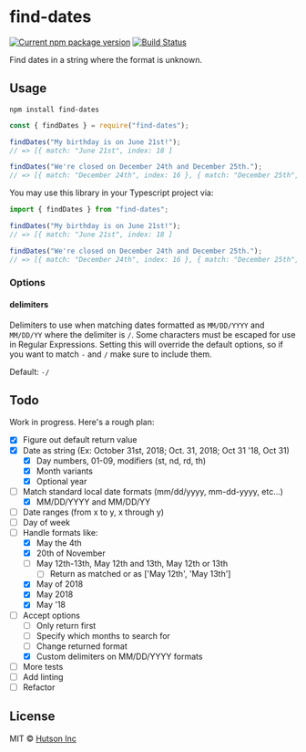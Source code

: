 # find-dates

[![Current npm package version](https://img.shields.io/npm/v/find-dates.svg)](https://www.npmjs.com/package/find-dates) [![Build Status](https://travis-ci.com/hutsoninc/find-dates.svg?branch=master)](https://travis-ci.com/hutsoninc/find-dates)

Find dates in a string where the format is unknown.

## Usage

`npm install find-dates`

```js
const { findDates } = require("find-dates");

findDates("My birthday is on June 21st!");
// => [{ match: "June 21st", index: 18 ]

findDates("We're closed on December 24th and December 25th.");
// => [{ match: "December 24th", index: 16 }, { match: "December 25th", index: 34 }]
```

You may use this library in your Typescript project via:

```ts
import { findDates } from "find-dates";

findDates("My birthday is on June 21st!");
// => [{ match: "June 21st", index: 18 ]

findDates("We're closed on December 24th and December 25th.");
// => [{ match: "December 24th", index: 16 }, { match: "December 25th", index: 34 }]
```

### Options

#### delimiters

Delimiters to use when matching dates formatted as `MM/DD/YYYY` and `MM/DD/YY` where the delimiter is `/`. Some characters must be escaped for use in Regular Expressions. Setting this will override the default options, so if you want to match `-` and `/` make sure to include them.

Default: `-/`

## Todo

Work in progress. Here's a rough plan:

- [x] Figure out default return value
- [x] Date as string (Ex: October 31st, 2018; Oct. 31, 2018; Oct 31 '18, Oct 31)
    - [x] Day numbers, 01-09, modifiers (st, nd, rd, th)
    - [x] Month variants
    - [x] Optional year
- [ ] Match standard local date formats (mm/dd/yyyy, mm-dd-yyyy, etc...)
    - [x] MM/DD/YYYY and MM/DD/YY
- [ ] Date ranges (from x to y, x through y)
- [ ] Day of week
- [ ] Handle formats like:
    - [x] May the 4th
    - [x] 20th of November
    - [ ] May 12th-13th, May 12th and 13th, May 12th or 13th
        - [ ] Return as matched or as ['May 12th', 'May 13th']
    - [x] May of 2018
    - [x] May 2018
    - [x] May '18
- [ ] Accept options
    - [ ] Only return first
    - [ ] Specify which months to search for
    - [ ] Change returned format
    - [x] Custom delimiters on MM/DD/YYYY formats
- [ ] More tests
- [ ] Add linting
- [ ] Refactor

## License

MIT © [Hutson Inc](https://www.hutsoninc.com)
